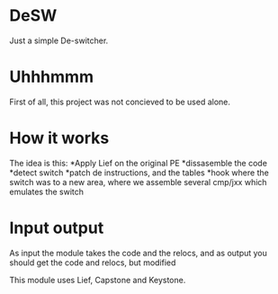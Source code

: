 # DeSW
Just a simple De-switcher.

# Uhhhmmm
First of all, this project was not concieved to be used alone.

# How it works
The idea is this:
*Apply Lief on the original PE
*dissasemble the code
*detect switch
*patch de instructions, and the tables
*hook where the switch was to a new area, where we assemble several cmp/jxx which emulates the switch

# Input output
As input the module takes the code and the relocs, and as output you should get the code and relocs, but modified


This module uses Lief, Capstone and Keystone.
